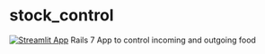 # stock_control
[![Streamlit App](https://www.svgrepo.com/show/303683/heroku-logo.svg)](https://alimentabor.herokuapp.com/)
 Rails 7 App to control incoming and outgoing food
